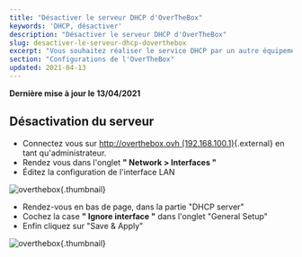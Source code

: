 ```yaml
---
title: "Désactiver le serveur DHCP d'OverTheBox"
keywords: 'DHCP, désactiver'
description: "Désactiver le serveur DHCP d'OverTheBox"
slug: desactiver-le-serveur-dhcp-doverthebox
excerpt: "Vous souhaitez réaliser le service DHCP par un autre équipement qu'OverTheBox, voici le guide pour désactiver le DHCP."
section: "Configurations de l'OverTheBox"
updated: 2021-04-13
---
```


**Dernière mise à jour le 13/04/2021**

## Désactivation du serveur

- Connectez vous sur [http://overthebox.ovh (192.168.100.1)](http://overthebox.ovh){.external} en tant qu'administrateur.
- Rendez vous dans l'onglet **" Network > Interfaces "**
- Éditez la configuration de l'interface LAN


![overthebox](images/4405.png){.thumbnail}

- Rendez-vous en bas de page, dans la partie "DHCP server"
- Cochez la case **" Ignore interface "** dans l'onglet "General Setup"
- Enfin cliquez sur "Save & Apply"


![overthebox](images/4406.png){.thumbnail}
